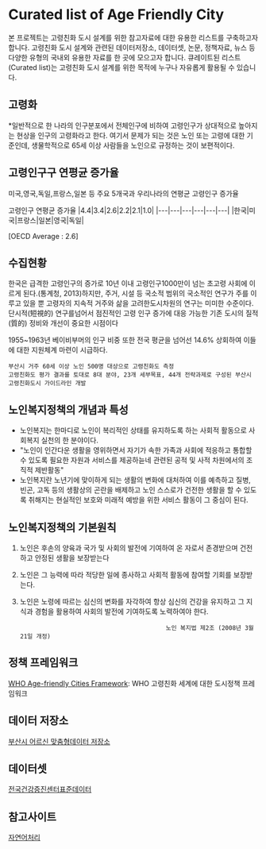 # Curated list of Age Friendly City
본 프로젝트는 고령친화 도시 설계를 위한 참고자료에 대한 유용한 리스트를 구축하고자 합니다. 고령친화 도시 설계와 관련된 데이터저장소, 데이터셋, 논문, 정책자료, 뉴스 등 다양한 유형의 국내외 유용한 자료를 한 곳에 모으고자 합니다. 큐레이트된 리스트(Curated list)는 고령친화 도시 설계를 위한 목적에 누구나 자유롭게 활용될 수 있습니다. 

## 고령화

*일반적으로 한 나라의 인구분포에서 전체인구에 비하여 고령인구가 상대적으로 높아지는 현상을 인구의 고령화라고 한다. 
여기서 문제가 되는 것은 노인 또는 고령에 대한 기준인데, 생물학적으로 65세 이상 사람들을 노인으로 규정하는 것이 보편적이다.

## 고령인구구 연평균 증가율
미국,영국,독일,프랑스,일본 등 주요 5개국과 우리나라의 연평균 고령인구 증가율


고령인구 연평균 증가율
|4.4|3.4|2.6|2.2|2.1|1.0|
|---|---|---|---|---|---|
|한국|미국|프랑스|일본|영국|독일|

[OECD Average : 2.6]


## 수집현황
한국은 급격한 고령인구의 증가로 10년 이내 고령인구1000만이 넘는 초고령 사회에 이르게 된다.(통계청, 2013)하지만, 주거, 시설 등 국소적 범위의 국소적인 연구가 주를 이루고 있을 뿐 고령자의 지속적 거주와 삶을 고려한도시차원의 연구는 미미한 수준이다. 단시적(短視的) 연구를넘어서 점진적인 고령 인구 증가에 대응 가능한 기존 도시의 질적(質的) 정비와 개선이 중요한 시점이다

1955~1963년 베이비부머의 인구 비중 또한 전국 평균을 넘어선 14.6% 상회하여 이들에 대한 지원체계 마련이 시급하다.

    부산시 거주 60세 이상 노인 500명 대상으로 고령친화도 측정
    고령친화도 평가 결과를 토대로 8대 분야, 23개 세부목표, 44개 전략과제로 구성된 부산시 고령친화도시 가이드라인 개발

## 노인복지정책의 개념과 특성
- 노인복지는 한마디로 노인이 복리적인 상태를 유지하도록 하는 사회적 활동으로 사회복지 실천의 한 분야이다.
- "노인이 인간다운 생활을 영위하면서 자기가 속한 가족과 사회에 적응하고 통합할 수 있도록 필요한 자원과 서비스를 제공하늗네 관련된 공적 및 사적 차원에서의 조직적 제반활동"
- 노인복지란 노년기에 맞이하게 되는 생활의 변화에 대처하여 이를 예측하고 질병, 빈곤, 고독 등의 생활상의 곤란을 배제하고 노인 스스로가 건전한 생활을 할 수 있도록 취해지는 현실적인 보호와 미래적 예방을 위한 서비스 활동이 그 중심이 된다.

## 노인복지정책의 기본원칙

1. 노인은 후손의 양육과 국가 및 사회의 발전에 기여하여 온 자로서 존경받으며 건전하고 안정된 생활을 보장받는다
2. 노인은 그 능력에 따라 적당한 일에 종사하고 사회적 활동에 참여할 기회를 보장받는다.
3. 노인은 노령에 따르는 심신의 변화를 자각하여 항상 심신의 건강을 유지하고 그 지식과 경험을 활용하여 사회의 발전에 기여하도록 노력하여야 한다.

                                                노인 복지법 제2조 (2008년 3월 21일 개정)

## 정책 프레임워크
[WHO Age-friendly Cities Framework](https://extranet.who.int/agefriendlyworld/): WHO 고령친화 세계에 대한 도시정책 프레임워크

## 데이터 저장소
[부산시 어르신 맞춤형데이터 저장소](https://data.busan.go.kr/customData/list.nm?apitype=130)

## 데이터셋
[전국건강증진센터표준데이터](https://data.busan.go.kr/dataSet/detail.nm?contentId=10&publicdatapk=OA_SS00034)

## 참고사이트
[자연어처리](https://insikk.github.io/awesome-korean-nlp/)

